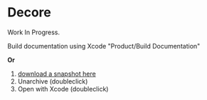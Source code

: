 # Decore

Work In Progress.

Build documentation using Xcode "Product/Build Documentation"

**Or**

1. [download a snapshot here](https://github.com/MaximBazarov/Decore/raw/main/docs/Decore.doccarchive.zip) 
2. Unarchive (doubleclick)
3. Open with Xcode (doubleclick)

